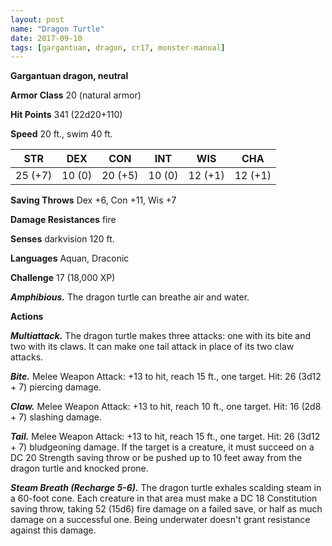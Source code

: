```yaml
---
layout: post
name: "Dragon Turtle"
date: 2017-09-10
tags: [gargantuan, dragon, cr17, monster-manual]
---
```


**Gargantuan dragon, neutral**

**Armor Class** 20 (natural armor)

**Hit Points** 341 (22d20+110)

**Speed** 20 ft., swim 40 ft.

|   STR   |   DEX   |   CON   |   INT   |   WIS   |   CHA   |
|:-----:|:-----:|:-----:|:-----:|:-----:|:-----:|
| 25 (+7) | 10 (0) | 20 (+5) | 10 (0) | 12 (+1) | 12 (+1) |

**Saving Throws** Dex +6, Con +11, Wis +7

**Damage Resistances** fire

**Senses** darkvision 120 ft.

**Languages** Aquan, Draconic

**Challenge** 17 (18,000 XP)

***Amphibious.*** The dragon turtle can breathe air and water.

**Actions**

***Multiattack.*** The dragon turtle makes three attacks: one with its bite and two with its claws. It can make one tail attack in place of its two claw attacks.

***Bite.*** Melee Weapon Attack: +13 to hit, reach 15 ft., one target. Hit: 26 (3d12 + 7) piercing damage.

***Claw.*** Melee Weapon Attack: +13 to hit, reach 10 ft., one target. Hit: 16 (2d8 + 7) slashing damage.

***Tail.*** Melee Weapon Attack: +13 to hit, reach 15 ft., one target. Hit: 26 (3d12 + 7) bludgeoning damage. If the target is a creature, it must succeed on a DC 20 Strength saving throw or be pushed up to 10 feet away from the dragon turtle and knocked prone.

***Steam Breath (Recharge 5-6).*** The dragon turtle exhales scalding steam in a 60-foot cone. Each creature in that area must make a DC 18 Constitution saving throw, taking 52 (15d6) fire damage on a failed save, or half as much damage on a successful one. Being underwater doesn't grant resistance against this damage.

